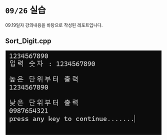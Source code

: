 # `09/26` 실습
09.19일자 강의내용을 바탕으로 작성된 레포트입니다.

## Sort_Digit.cpp
<img src="https://github.com/schan-0/gamepgm/blob/main/0926/Sort_Digit.png" width="500px" />
